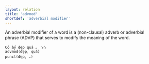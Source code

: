 ```yaml
---
layout: relation
title: 'advmod'
shortdef: 'adverbial modifier'
---
```


An adverbial modiﬁer of a word is a (non-clausal) adverb or adverbial phrase (ADVP) that serves to modify the meaning of the word.
~~~ sdparse
Cô ấy đẹp quá 。 \n 
advmod(đẹp, quá)
punct(đẹp, 。)
~~~

